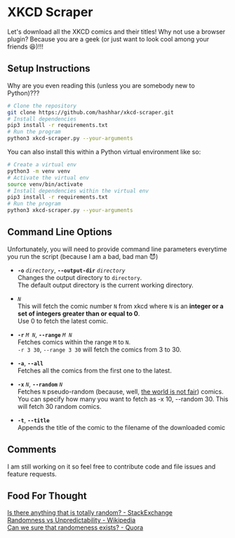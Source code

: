 # XKCD Scraper

Let's download all the XKCD comics and their titles! Why not use a browser plugin? Because you are a geek (or just want to look cool among your friends :satisfied:)!!!

## Setup Instructions

Why are you even reading this (unless you are somebody new to Python)???  

```bash
# Clone the repository
git clone https://github.com/hashhar/xkcd-scraper.git
# Install dependencies
pip3 install -r requirements.txt
# Run the program
python3 xkcd-scraper.py --your-arguments
```

You can also install this within a Python virtual environment like so:

```bash
# Create a virtual env
python3 -m venv venv
# Activate the virtual env
source venv/bin/activate
# Install dependencies within the virtual env
pip3 install -r requirements.txt
# Run the program
python3 xkcd-scraper.py --your-arguments
```

## Command Line Options

Unfortunately, you will need to provide command line parameters everytime you run the script (because I am a bad, bad man :smiling_imp:)

- **`-o`** *`directory`*, **`--output-dir`** *`directory`*  
Changes the output directory to `directory`.  
The default output directory is the current working directory.

- *`N`*  
This will fetch the comic number `N` from xkcd where `N` is an **integer or a set of integers greater than or equal to 0**.  
Use 0 to fetch the latest comic.

- **`-r`** *`M N`*, **`--range`** *`M N`*  
Fetches comics within the range `M` to `N`.  
`-r 3 30`, `--range 3 30` will fetch the comics from 3 to 30.

- **`-a`**, **`--all`**  
Fetches all the comics from the first one to the latest.

- **`-x`** *`N`*, **`--random`** *`N`*  
Fetches `N` pseudo-random (because, well, <a href="#food-for-thought">the world is not fair</a>) comics. You can specify how many you want to fetch as -x 10, --random 30. This will fetch 30 random comics.

- **`-t`**, **`--title`**  
Appends the title of the comic to the filename of the downloaded comic

## Comments

I am still working on it so feel free to contribute code and file issues and feature requests.

## Food For Thought

[Is there anything that is totally random? - StackExchange](http://philosophy.stackexchange.com/questions/2439/is-there-anything-that-is-totally-random)  
[Randomness vs Unpredictability - Wikipedia](https://en.wikipedia.org/wiki/Randomness#Randomness_versus_unpredictability)  
[Can we sure that randomeness exists? - Quora](https://www.quora.com/Can-we-be-sure-that-true-randomness-exists-Can-it-be-proven-that-anything-is-truly-random)
